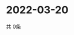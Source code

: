 # 2022-03-20
  共 0条

  <!-- BEGIN -->
  <!-- 最后更新时间Sun Mar 20 2022 17:06:01 GMT+0000 (Coordinated Universal Time) -->
  
  <!-- END -->
  
  